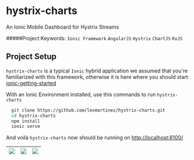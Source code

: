 # hystrix-charts
An Ionic Mobile Dashboard for Hystrix Streams

#####Project Keywords: `Ionic Framework` `AngularJS` `Hystrix` `ChartJS` `RxJS`

## Project Setup

`hystrix-charts` is a typical `Ionic` hybrid application we assumed that you're familiarized with this framework, otherwise it is here where you should start [ionic-getting-started](http://ionicframework.com/getting-started/)

With an Ionic Environment installed, use this commands to run `hystrix-charts`

  ```bash
    git clone https://github.com/lexmartinez/hystrix-charts.git
    cd hystrix-charts
    npm install
    ionic serve
  ```
And voil&#224; `hystrix-charts` now should be running on [http://localhost:8100/](http://localhost:8100/)

| ![](https://raw.githubusercontent.com/lexmartinez/hystrix-charts/master/www/img/screenshot/capture1.png) | ![](https://raw.githubusercontent.com/lexmartinez/hystrix-charts/master/www/img/screenshot/capture2.png) |![](https://raw.githubusercontent.com/lexmartinez/hystrix-charts/master/www/img/screenshot/capture3.png) |
| ------------- | ------------- | ------------- |
